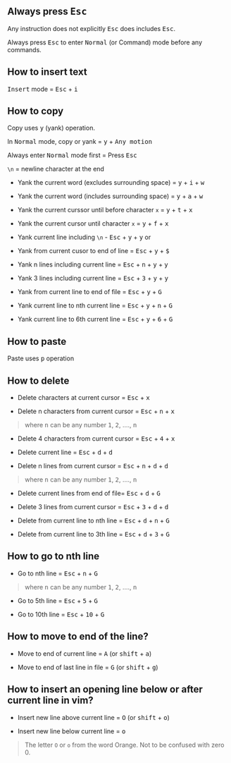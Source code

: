 ## Always press <kbd>Esc</kbd>

Any instruction does not explicitly <kbd>Esc</kbd> does includes
<kbd>Esc</kbd>. 

Always press <kbd>Esc</kbd> to enter <kbd>Normal</kbd> (or Command) mode before any
commands. 

## How to insert text

<kbd>Insert</kbd> mode  = <kbd>Esc</kbd> + <kbd>i</kbd>

## How to copy 

Copy uses <kbd>y</kbd> (yank) operation.

In <kbd>Normal</kbd> mode, copy or yank = <kbd>y</kbd> + <kbd>Any motion</kbd>

Always enter <kbd>Normal</kbd> mode first = Press <kbd>Esc</kbd>

`\n` = newline character at the end

- Yank the current word (excludes surrounding space) = <kbd>y</kbd> + <kbd>i</kbd> + <kbd>w</kbd>
- Yank the current word (includes surrounding space) = <kbd>y</kbd> + <kbd>a</kbd> + <kbd>w</kbd>

- Yank the current curssor until before character `x` = <kbd>y</kbd> + <kbd>t</kbd> + <kbd>x</kbd>
- Yank the current cursor until character `x`  = <kbd>y</kbd> + <kbd>f</kbd> + <kbd>x</kbd>


- Yank current line including `\n` - <kbd>Esc</kbd> + <kbd>y</kbd> + <kbd>y</kbd> or 

- Yank from current cusor to end of line = <kbd>Esc</kbd> + <kbd>y</kbd> + <kbd>$</kbd>

- Yank n lines including current line = <kbd>Esc</kbd> + <kbd>n</kbd> + <kbd>y</kbd> + <kbd>y</kbd>
- Yank 3 lines including current line = <kbd>Esc</kbd> + <kbd>3</kbd> + <kbd>y</kbd> + <kbd>y</kbd>

- Yank from current line to end of file = <kbd>Esc</kbd> + <kbd>y</kbd> + <kbd>G</kbd>

- Yank current line to nth current line = <kbd>Esc</kbd> + <kbd>y</kbd> + <kbd>n</kbd> + <kbd>G</kbd>

- Yank current line to 6th current line = <kbd>Esc</kbd> + <kbd>y</kbd> + <kbd>6</kbd> + <kbd>G</kbd>

## How to paste

Paste uses <kbd>p</kbd> operation

## How to delete

- Delete characters at current cursor =  <kbd>Esc</kbd> + <kbd>x</kbd>

- Delete n characters from current cursor = <kbd>Esc</kbd> + <kbd>n</kbd> + <kbd>x</kbd>
> where <kbd>n</kbd> can be any number <kbd>1</kbd>, <kbd>2</kbd>, ....,
> <kbd>n</kbd> 

- Delete 4 characters from current cursor = <kbd>Esc</kbd> + <kbd>4</kbd> + <kbd>x</kbd>

- Delete current line = <kbd>Esc</kbd> + <kbd>d</kbd> + <kbd>d</kbd>

- Delete n lines from current cursor = <kbd>Esc</kbd> + <kbd>n</kbd> + <kbd>d</kbd> + <kbd>d</kbd>

> where <kbd>n</kbd> can be any number <kbd>1</kbd>, <kbd>2</kbd>, ....,
> <kbd>n</kbd> 

- Delete current lines from end of file= <kbd>Esc</kbd> + <kbd>d</kbd> + <kbd>G</kbd>

- Delete 3 lines from current cursor = <kbd>Esc</kbd> + <kbd>3</kbd> + <kbd>d</kbd> + <kbd>d</kbd>

- Delete from current line to nth line = <kbd>Esc</kbd> + <kbd>d</kbd> + <kbd>n</kbd> + <kbd>G</kbd>
- Delete from current line to 3th line = <kbd>Esc</kbd> + <kbd>d</kbd> + <kbd>3</kbd> + <kbd>G</kbd>


## How to go to nth line

- Go to nth line = <kbd>Esc</kbd> + <kbd>n</kbd> + <kbd>G</kbd>
> where <kbd>n</kbd> can be any number <kbd>1</kbd>, <kbd>2</kbd>, ....,
> <kbd>n</kbd> 


- Go to 5th line = <kbd>Esc</kbd> + <kbd>5</kbd> + <kbd>G</kbd>

- Go to 10th line = <kbd>Esc</kbd> + <kbd>10</kbd> + <kbd>G</kbd>

## How to move to end of the line?

- Move to end of current line = <kbd>A</kbd> (or <kbd>shift</kbd> + <kbd>a</kbd>)

- Move to end of last line in file = <kbd>G</kbd> (or <kbd>shift</kbd> + <kbd>g</kbd>)

## How to insert an opening line below or after current line in vim?

- Insert new line above current line = <kbd>O</kbd> (or <kbd>shift</kbd> + <kbd>o</kbd>)

- Insert new line below current line = <kbd>o</kbd>

> The letter `O` or `o` from the word Orange. Not to be confused with zero 0. 



